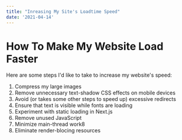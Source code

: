```yaml
---
title: "Inreasing My Site's Loadtime Speed"
date: '2021-04-14'
---
```


# How To Make My Website Load Faster

Here are some steps I'd like to take to increase my website's speed:

1. Compress my large images
2. Remove unnecessary text-shadow CSS effects on mobile devices
3. Avoid (or takes some other steps to speed up) excessive redirects
4. Ensure that text is visible while fonts are loading
5. Experiment with static loading in Next.js
6. Remove unused JavaScript  
7. Minimize main-thread work8
8. Eliminate render-blocing resources

